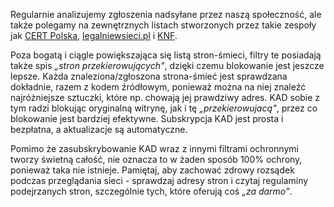 Regularnie analizujemy zgłoszenia nadsyłane przez naszą społeczność, ale także polegamy na zewnętrznych listach stworzonych przez takie zespoły jak [CERT Polska](https://www.cert.pl/news/single/ostrzezenia_phishing/), [legalniewsieci.pl](https://www.legalniewsieci.pl/aktualnosci/podejrzane-sklepy-internetowe) i [KNF](https://www.knf.gov.pl/dla_konsumenta/ostrzezenia_publiczne).

Poza bogatą i ciągle powiększająca się listą stron-śmieci, filtry te posiadają także spis *„stron przekierowujących"*, dzięki czemu blokowanie jest jeszcze lepsze. Każda znaleziona/zgłoszona strona-śmieć jest sprawdzana dokładnie, razem z kodem źródłowym, ponieważ można na niej znaleźć najróżniejsze sztuczki, które np. chowają jej prawdziwy adres. KAD sobie z tym radzi blokując oryginalną witrynę, jak i tę *„przekierowujacą"*, przez co blokowanie jest bardziej efektywne. Subskrypcja KAD jest prosta i bezpłatna, a aktualizacje są automatyczne.

Pomimo że zasubskrybowanie KAD wraz z innymi filtrami ochronnymi tworzy świetną całość, nie oznacza to w żaden sposób 100% ochrony, ponieważ taka nie istnieje. Pamiętaj, aby zachować zdrowy rozsądek podczas przeglądania sieci - sprawdzaj adresy stron i czytaj regulaminy podejrzanych stron, szczególnie tych, które oferują coś *„za darmo"*.
